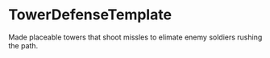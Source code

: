 # TowerDefenseTemplate
 
Made placeable towers that shoot missles to elimate enemy soldiers rushing the path. 